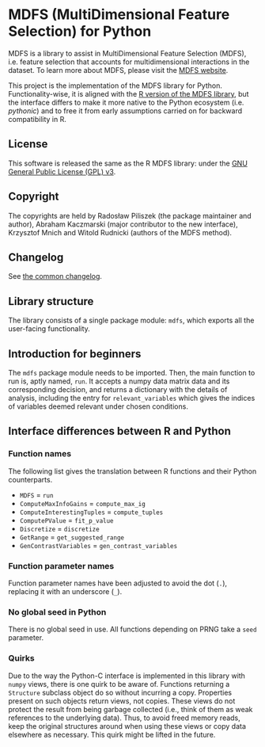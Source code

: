 # MDFS (MultiDimensional Feature Selection) for Python

MDFS is a library to assist in MultiDimensional Feature Selection (MDFS),
i.e. feature selection that accounts for multidimensional interactions
in the dataset. To learn more about MDFS, please visit the
[MDFS website][mdfs-web].

This project is the implementation of the MDFS library for Python.
Functionality-wise, it is aligned with the
[R version of the MDFS library][mdfs-r], but the interface differs to
make it more native to the Python ecosystem (i.e. _pythonic_) and to
free it from early assumptions carried on for backward compatibility in R.

## License

This software is released the same as the R MDFS library: under the
[GNU General Public License (GPL) v3][gpl-3].

## Copyright

The copyrights are held by Radosław Piliszek (the package maintainer
and author), Abraham Kaczmarski (major contributor to the new interface),
Krzysztof Mnich and Witold Rudnicki (authors of the MDFS method).

## Changelog

See [the common changelog][changelog].

## Library structure

The library consists of a single package module: `mdfs`, which exports
all the user-facing functionality.

## Introduction for beginners

The `mdfs` package module needs to be imported. Then, the main function
to run is, aptly named, `run`. It accepts a numpy data matrix data and
its corresponding decision, and returns a dictionary with the details of
analysis, including the entry for `relevant_variables` which gives the
indices of variables deemed relevant under chosen conditions.

## Interface differences between R and Python

### Function names

The following list gives the translation between R functions and their
Python counterparts.

- `MDFS` = `run`
- `ComputeMaxInfoGains` = `compute_max_ig`
- `ComputeInterestingTuples` = `compute_tuples`
- `ComputePValue` = `fit_p_value`
- `Discretize` = `discretize`
- `GetRange` = `get_suggested_range`
- `GenContrastVariables` = `gen_contrast_variables`

### Function parameter names

Function parameter names have been adjusted to avoid the dot (`.`),
replacing it with an underscore (`_`).

### No global seed in Python

There is no global seed in use. All functions depending on PRNG take
a `seed` parameter.

### Quirks

Due to the way the Python-C interface is implemented in this library with
`numpy` views, there is one quirk to be aware of. Functions returning
a `Structure` subclass object do so without incurring a copy. Properties
present on such objects return views, not copies. These views do not protect
the result from being garbage collected (i.e., think of them as weak
references to the underlying data). Thus, to avoid freed memory reads,
keep the original structures around when using these views or copy
data elsewhere as necessary.
This quirk might be lifted in the future.


[mdfs-web]: https://www.mdfs.it/
[mdfs-r]: https://cran.r-project.org/package=MDFS
[gpl-3]: https://www.gnu.org/licenses/gpl-3.0.en.html
[changelog]: https://mdfs.it/CHANGELOG
